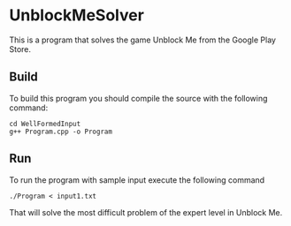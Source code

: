 # UnblockMeSolver

This is a program that solves the game Unblock Me from the Google Play Store.

## Build

To build this program you should compile the source with the following command:
```
cd WellFormedInput
g++ Program.cpp -o Program
```
## Run

To run the program with sample input execute the following command
```
./Program < input1.txt
```
That will solve the most difficult problem of the expert level in Unblock Me.
